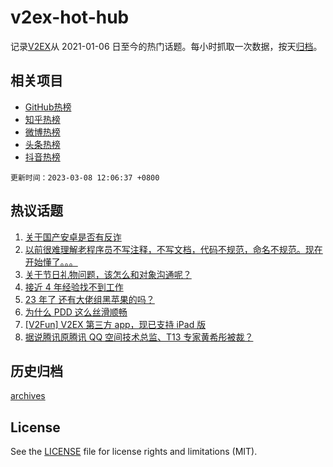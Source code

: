 # v2ex-hot-hub

 记录[V2EX](https://www.v2ex.com/)从 2021-01-06 日至今的热门话题。每小时抓取一次数据，按天[归档](archives)。
 
 ## 相关项目

- [GitHub热榜](https://github.com/it985/github-hot-hub)
- [知乎热榜](https://github.com/it985/zhihu-hot-hub)
- [微博热榜](https://github.com/it985/weibo-hot-hub)
- [头条热榜](https://github.com/it985/toutiao-hot-hub)
- [抖音热榜](https://github.com/it985/douyin-hot-hub)


 `更新时间：2023-03-08 12:06:37 +0800`

## 热议话题

1. [关于国产安卓是否有反诈](https://www.v2ex.com/t/921868)
1. [以前很难理解老程序员不写注释，不写文档，代码不规范，命名不规范。现在开始懂了。。。](https://www.v2ex.com/t/921889)
1. [关于节日礼物问题，该怎么和对象沟通呢？](https://www.v2ex.com/t/921876)
1. [接近 4 年经验找不到工作](https://www.v2ex.com/t/922086)
1. [23 年了 还有大佬组黑苹果的吗？](https://www.v2ex.com/t/921910)
1. [为什么 PDD 这么丝滑顺畅](https://www.v2ex.com/t/922033)
1. [[V2Fun] V2EX 第三方 app，现已支持 iPad 版](https://www.v2ex.com/t/921903)
1. [据说腾讯原腾讯 QQ 空间技术总监、T13 专家黄希彤被裁？](https://www.v2ex.com/t/922097)

## 历史归档

[archives](archives)

## License

See the [LICENSE](LICENSE) file for license rights and limitations (MIT).
